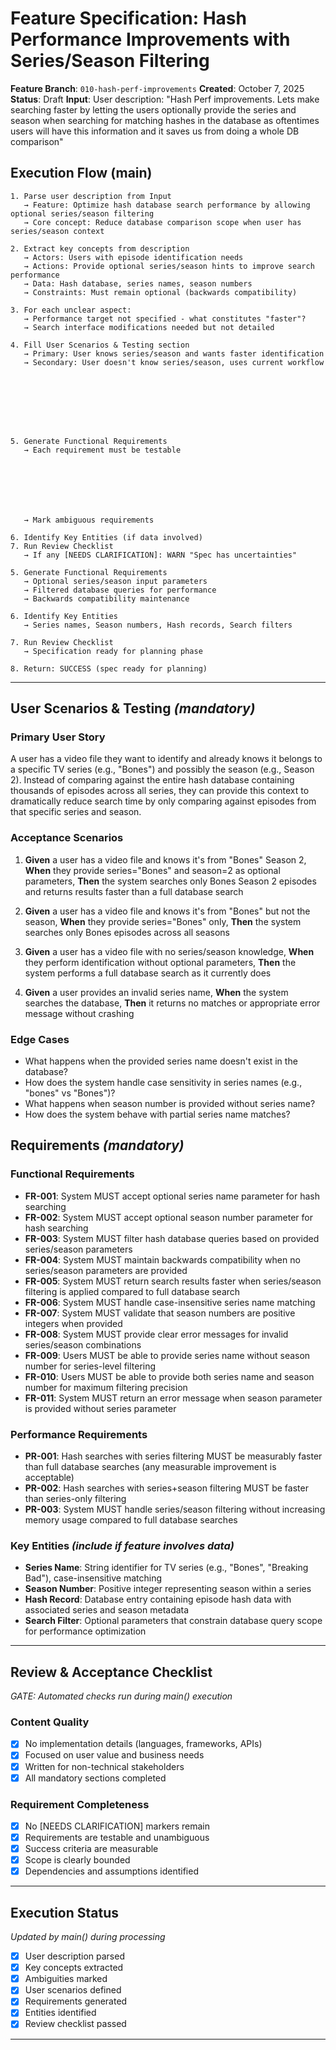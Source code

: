 # Feature Specification: Hash Performance Improvements with Series/Season Filtering

**Feature Branch**: `010-hash-perf-improvements`
**Created**: October 7, 2025
**Status**: Draft
**Input**: User description: "Hash Perf improvements. Lets make searching faster by letting the users optionally provide the series and season when searching for matching hashes in the database as oftentimes users will have this information and it saves us from doing a whole DB comparison"

## Execution Flow (main)

```
1. Parse user description from Input
   → Feature: Optimize hash database search performance by allowing optional series/season filtering
   → Core concept: Reduce database comparison scope when user has series/season context

2. Extract key concepts from description
   → Actors: Users with episode identification needs
   → Actions: Provide optional series/season hints to improve search performance
   → Data: Hash database, series names, season numbers
   → Constraints: Must remain optional (backwards compatibility)

3. For each unclear aspect:
   → Performance target not specified - what constitutes "faster"?
   → Search interface modifications needed but not detailed

4. Fill User Scenarios & Testing section
   → Primary: User knows series/season and wants faster identification
   → Secondary: User doesn't know series/season, uses current workflow








5. Generate Functional Requirements
   → Each requirement must be testable







   → Mark ambiguous requirements

6. Identify Key Entities (if data involved)
7. Run Review Checklist
   → If any [NEEDS CLARIFICATION]: WARN "Spec has uncertainties"

5. Generate Functional Requirements
   → Optional series/season input parameters
   → Filtered database queries for performance
   → Backwards compatibility maintenance

6. Identify Key Entities
   → Series names, Season numbers, Hash records, Search filters

7. Run Review Checklist
   → Specification ready for planning phase

8. Return: SUCCESS (spec ready for planning)
```

---

## User Scenarios & Testing *(mandatory)*

### Primary User Story

A user has a video file they want to identify and already knows it belongs to a specific TV series (e.g., "Bones") and possibly the season (e.g., Season 2). Instead of comparing against the entire hash database containing thousands of episodes across all series, they can provide this context to dramatically reduce search time by only comparing against episodes from that specific series and season.

### Acceptance Scenarios

1. **Given** a user has a video file and knows it's from "Bones" Season 2, **When** they provide series="Bones" and season=2 as optional parameters, **Then** the system searches only Bones Season 2 episodes and returns results faster than a full database search

2. **Given** a user has a video file and knows it's from "Bones" but not the season, **When** they provide series="Bones" only, **Then** the system searches only Bones episodes across all seasons

3. **Given** a user has a video file with no series/season knowledge, **When** they perform identification without optional parameters, **Then** the system performs a full database search as it currently does

4. **Given** a user provides an invalid series name, **When** the system searches the database, **Then** it returns no matches or appropriate error message without crashing

### Edge Cases

- What happens when the provided series name doesn't exist in the database?
- How does the system handle case sensitivity in series names (e.g., "bones" vs "Bones")?
- What happens when season number is provided without series name?
- How does the system behave with partial series name matches?

## Requirements *(mandatory)*

### Functional Requirements

- **FR-001**: System MUST accept optional series name parameter for hash searching
- **FR-002**: System MUST accept optional season number parameter for hash searching  
- **FR-003**: System MUST filter hash database queries based on provided series/season parameters
- **FR-004**: System MUST maintain backwards compatibility when no series/season parameters are provided
- **FR-005**: System MUST return search results faster when series/season filtering is applied compared to full database search
- **FR-006**: System MUST handle case-insensitive series name matching
- **FR-007**: System MUST validate that season numbers are positive integers when provided
- **FR-008**: System MUST provide clear error messages for invalid series/season combinations
- **FR-009**: Users MUST be able to provide series name without season number for series-level filtering
- **FR-010**: Users MUST be able to provide both series name and season number for maximum filtering precision
- **FR-011**: System MUST return an error message when season parameter is provided without series parameter

### Performance Requirements

- **PR-001**: Hash searches with series filtering MUST be measurably faster than full database searches (any measurable improvement is acceptable)
- **PR-002**: Hash searches with series+season filtering MUST be faster than series-only filtering
- **PR-003**: System MUST handle series/season filtering without increasing memory usage compared to full database searches

### Key Entities *(include if feature involves data)*

- **Series Name**: String identifier for TV series (e.g., "Bones", "Breaking Bad"), case-insensitive matching
- **Season Number**: Positive integer representing season within a series
- **Hash Record**: Database entry containing episode hash data with associated series and season metadata
- **Search Filter**: Optional parameters that constrain database query scope for performance optimization

---

## Review & Acceptance Checklist

*GATE: Automated checks run during main() execution*

### Content Quality

- [x] No implementation details (languages, frameworks, APIs)
- [x] Focused on user value and business needs  
- [x] Written for non-technical stakeholders
- [x] All mandatory sections completed

### Requirement Completeness

- [x] No [NEEDS CLARIFICATION] markers remain
- [x] Requirements are testable and unambiguous
- [x] Success criteria are measurable
- [x] Scope is clearly bounded
- [x] Dependencies and assumptions identified

---

## Execution Status

*Updated by main() during processing*

- [x] User description parsed
- [x] Key concepts extracted  
- [x] Ambiguities marked
- [x] User scenarios defined
- [x] Requirements generated
- [x] Entities identified
- [x] Review checklist passed

---
